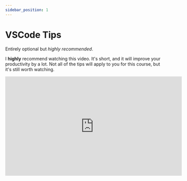 ```yaml
---
sidebar_position: 1
---
```


# VSCode Tips

Entirely optional but _highly recommended_.

I **highly** recommend watching this video. It's short, and it will improve your productivity by a lot. Not all of the tips will apply to you for this course, but it's still worth watching.

<iframe
  width="560"
  height="315"
  src="https://www.youtube.com/embed/ifTF3ags0XI"
  title="YouTube video player"
  frameborder="0"
  allow="accelerometer; autoplay; clipboard-write; encrypted-media; gyroscope; picture-in-picture; web-share"
  allowfullscreen
></iframe>
